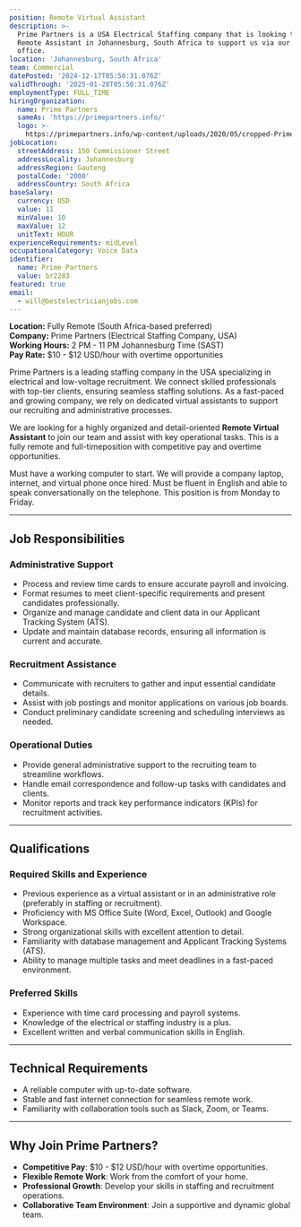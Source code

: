 ```yaml
---
position: Remote Virtual Assistant
description: >-
  Prime Partners is a USA Electrical Staffing company that is looking to hire a
  Remote Assistant in Johannesburg, South Africa to support us via our USA
  office.
location: 'Johannesburg, South Africa'
team: Commercial
datePosted: '2024-12-17T05:50:31.076Z'
validThrough: '2025-01-28T05:50:31.076Z'
employmentType: FULL_TIME
hiringOrganization:
  name: Prime Partners
  sameAs: 'https://primepartners.info/'
  logo: >-
    https://primepartners.info/wp-content/uploads/2020/05/cropped-Prime-Partners-Logo-NO-BG-1-1.png
jobLocation:
  streetAddress: 150 Commissioner Street
  addressLocality: Johannesburg
  addressRegion: Gauteng
  postalCode: '2000'
  addressCountry: South Africa
baseSalary:
  currency: USD
  value: 11
  minValue: 10
  maxValue: 12
  unitText: HOUR
experienceRequirements: midLevel
occupationalCategory: Voice Data
identifier:
  name: Prime Partners
  value: br2283
featured: true
email:
  - will@bestelectricianjobs.com
---
```


**Location:** Fully Remote (South Africa-based preferred)  
**Company:** Prime Partners (Electrical Staffing Company, USA)  
**Working Hours:** 2 PM - 11 PM Johannesburg Time (SAST)  
**Pay Rate:** $10 - $12 USD/hour with overtime opportunities  

Prime Partners is a leading staffing company in the USA specializing in electrical and low-voltage recruitment. We connect skilled professionals with top-tier clients, ensuring seamless staffing solutions. As a fast-paced and growing company, we rely on dedicated virtual assistants to support our recruiting and administrative processes.  

We are looking for a highly organized and detail-oriented **Remote Virtual Assistant** to join our team and assist with key operational tasks. This is a fully remote and full-timeposition with competitive pay and overtime opportunities.  

Must have a working computer to start. We will provide a company laptop, internet, and virtual phone once hired. Must be fluent in English and able to speak conversationally on the telephone. This position is from Monday to Friday.

---

## Job Responsibilities  

### Administrative Support  
- Process and review time cards to ensure accurate payroll and invoicing.  
- Format resumes to meet client-specific requirements and present candidates professionally.  
- Organize and manage candidate and client data in our Applicant Tracking System (ATS).  
- Update and maintain database records, ensuring all information is current and accurate.  

### Recruitment Assistance  
- Communicate with recruiters to gather and input essential candidate details.  
- Assist with job postings and monitor applications on various job boards.  
- Conduct preliminary candidate screening and scheduling interviews as needed.  

### Operational Duties  
- Provide general administrative support to the recruiting team to streamline workflows.  
- Handle email correspondence and follow-up tasks with candidates and clients.  
- Monitor reports and track key performance indicators (KPIs) for recruitment activities.  

---

## Qualifications  

### Required Skills and Experience  
- Previous experience as a virtual assistant or in an administrative role (preferably in staffing or recruitment).  
- Proficiency with MS Office Suite (Word, Excel, Outlook) and Google Workspace.  
- Strong organizational skills with excellent attention to detail.  
- Familiarity with database management and Applicant Tracking Systems (ATS).  
- Ability to manage multiple tasks and meet deadlines in a fast-paced environment.  

### Preferred Skills  
- Experience with time card processing and payroll systems.  
- Knowledge of the electrical or staffing industry is a plus.  
- Excellent written and verbal communication skills in English.  

---

## Technical Requirements  
- A reliable computer with up-to-date software.  
- Stable and fast internet connection for seamless remote work.  
- Familiarity with collaboration tools such as Slack, Zoom, or Teams.  

---

## Why Join Prime Partners?  
- **Competitive Pay**: $10 - $12 USD/hour with overtime opportunities.  
- **Flexible Remote Work**: Work from the comfort of your home.  
- **Professional Growth**: Develop your skills in staffing and recruitment operations.  
- **Collaborative Team Environment**: Join a supportive and dynamic global team.  
